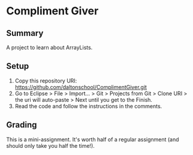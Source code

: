 # Compliment Giver
## Summary
A project to learn about ArrayLists.

## Setup
1. Copy this repository URI: https://github.com/daltonschool/ComplimentGiver.git
2. Go to Eclipse > File > Import... > Git > Projects from Git > Clone URI > the uri will auto-paste > Next until you get to the Finish.
3. Read the code and follow the instructions in the comments.

## Grading
This is a mini-assignment. It's worth half of a regular assignment (and should only take you half the time!).

